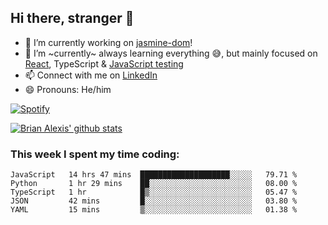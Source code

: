 ## Hi there, stranger 👋

- 🔭 I’m currently working on [jasmine-dom](https://github.com/testing-library/jasmine-dom)!
- 🌱 I’m ~currently~ always learning everything 😅, but mainly focused on [React](https://courseit.com.ar/cursos/frontend-avanzado-2020), TypeScript & [JavaScript testing](https://testingjavascript.com/)
- 📫 Connect with me on [LinkedIn](https://www.linkedin.com/in/brian-alexis/)
- 😄 Pronouns: He/him

[![Spotify](https://novatorem-nine-beige.vercel.app/api/spotify)](https://open.spotify.com/user/21ttbyunhf56rp6soqidgfk2q)

[![Brian Alexis' github stats](https://github-readme-stats-sepia-two.vercel.app/api?username=brrianalexis&show_icons=true&hide_border=true?count_private=true)](https://github.com/brrianalexis/github-readme-stats)

### This week I spent my time coding:
<!--START_SECTION:waka-->
```text
JavaScript   14 hrs 47 mins  ████████████████████░░░░░   79.71 % 
Python       1 hr 29 mins    ██░░░░░░░░░░░░░░░░░░░░░░░   08.00 % 
TypeScript   1 hr            █▒░░░░░░░░░░░░░░░░░░░░░░░   05.47 % 
JSON         42 mins         █░░░░░░░░░░░░░░░░░░░░░░░░   03.80 % 
YAML         15 mins         ▒░░░░░░░░░░░░░░░░░░░░░░░░   01.38 % 
```
<!--END_SECTION:waka-->
